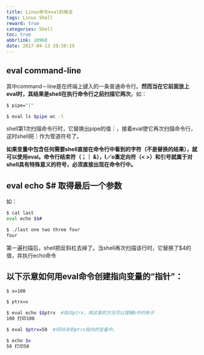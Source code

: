 ```yaml
---
title: Linux命令eval的用法
tags: Linux Shell
reward: true
categories: Shell
toc: true
abbrlink: 10960
date: 2017-04-13 19:50:19
---
```


## eval command-line

其中command－line是在终端上键入的一条普通命令行。**然而当在它前面放上eval时，其结果是shell在执行命令行之前扫描它两次**。如：

```bash
$ pipe="|"

$ eval ls $pipe wc -l
```

shell第1次扫描命令行时，它替换出pipe的值｜，接着eval使它再次扫描命令行，这时shell把｜作为管道符号了。

<!-- more -->

**如果变量中包含任何需要shell直接在命令行中看到的字符（不是替换的结果），就可以使用eval。命令行结束符（；｜ &），I／o重定向符（< >）和引号就属于对shell具有特殊意义的符号，必须直接出现在命令行中。**

## eval echo \$# 取得最后一个参数

如：

```bash
$ cat last
eval echo $$#

$ ./last one two three four
four
```

第一遍扫描后，shell把反斜杠去掉了。当shell再次扫描该行时，它替换了$4的值，并执行echo命令

## 以下示意如何用eval命令创建指向变量的“指针”：

```bash
$ x=100

$ ptrx=x

$ eval echo $$ptrx  #指向ptrx，用这里的方法可以理解b中的例子
100 打印100

$ eval $ptrx=50  #将50存到ptrx指向的变量中。

$ echo $x
50 打印50
```